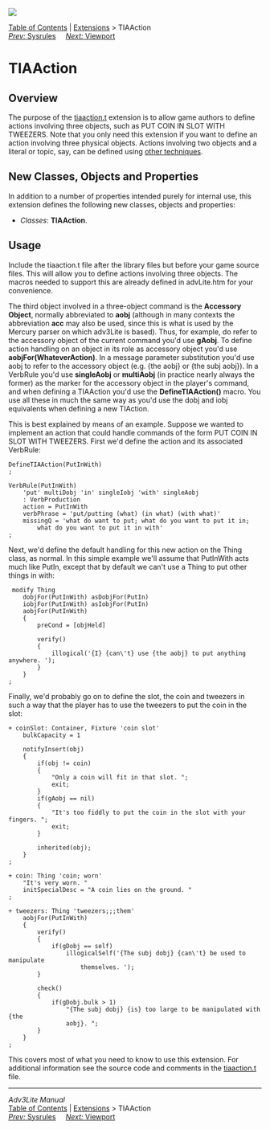 ![](../../docs/manual/topbar.jpg)

[Table of Contents](../../docs/manual/toc.htm) \|
[Extensions](../../docs/manual/extensions.htm) \> TIAAction  
[*Prev:* Sysrules](sysrules.htm)     [*Next:* Viewport](viewport.htm)
   

# TIAAction

## Overview

The purpose of the [tiaaction.t](../tiaaction.t) extension is to allow
game authors to define actions involving three objects, such as PUT COIN
IN SLOT WITH TWEEZERS. Note that you only need this extension if you
want to define an action involving three physical objects. Actions
involving two objects and a literal or topic, say, can be defined using
[other techniques](../../docs/manual/define.htm#threeobjects).

  

## New Classes, Objects and Properties

In addition to a number of properties intended purely for internal use,
this extension defines the following new classes, objects and
properties:

- *Classes*: **TIAAction**.

## Usage

Include the tiaaction.t file after the library files but before your
game source files. This will allow you to define actions involving three
objects. The macros needed to support this are already defined in
advLite.htm for your convenience.

The third object involved in a three-object command is the **Accessory
Object**, normally abbreviated to **aobj** (although in many contexts
the abbreviation **acc** may also be used, since this is what is used by
the Mercury parser on which adv3Lite is based). Thus, for example, do
refer to the accessory object of the current command you'd use
**gAobj**. To define action handling on an object in its role as
accessory object you'd use **aobjFor(WhateverAction)**. In a message
parameter substitution you'd use aobj to refer to the accessory object
(e.g. {the aobj} or {the subj aobj}). In a VerbRule you'd use
**singleAobj** or **multiAobj** (in practice nearly always the former)
as the marker for the accessory object in the player's command, and when
defining a TIAAction you'd use the **DefineTIAAction()** macro. You use
all these in much the same way as you'd use the dobj and iobj
equivalents when defining a new TIAction.

This is best explained by means of an example. Suppose we wanted to
implement an action that could handle commands of the form PUT COIN IN
SLOT WITH TWEEZERS. First we'd define the action and its associated
VerbRule:

    DefineTIAAction(PutInWith)
    ;

    VerbRule(PutInWith)
        'put' multiDobj 'in' singleIobj 'with' singleAobj
        : VerbProduction
        action = PutInWith
        verbPhrase = 'put/putting (what) (in what) (with what)'
        missingQ = 'what do want to put; what do you want to put it in;
            what do you want to put it in with'
    ;
     

Next, we'd define the default handling for this new action on the Thing
class, as normal. In this simple example we'll assume that PutInWith
acts much like PutIn, except that by default we can't use a Thing to put
other things in with:

     modify Thing
        dobjFor(PutInWith) asDobjFor(PutIn)
        iobjFor(PutInWith) asIobjFor(PutIn)
        aobjFor(PutInWith)
        {
            preCond = [objHeld]
            
            verify() 
            { 
                illogical('{I} {can\'t} use {the aobj} to put anything anywhere. ');
            }
        }
    ;
     

Finally, we'd probably go on to define the slot, the coin and tweezers
in such a way that the player has to use the tweezers to put the coin in
the slot:

     
    + coinSlot: Container, Fixture 'coin slot'
        bulkCapacity = 1
            
        notifyInsert(obj)
        {
            if(obj != coin)
            {
                "Only a coin will fit in that slot. ";
                exit;
            }
            if(gAobj == nil)
            {
                "It's too fiddly to put the coin in the slot with your fingers. ";
                exit;
            }
            
            inherited(obj);
        }
    ;

    + coin: Thing 'coin; worn'
        "It's very worn. "
        initSpecialDesc = "A coin lies on the ground. "   
    ; 
      
    + tweezers: Thing 'tweezers;;;them'
        aobjFor(PutInWith)
        {
            verify() 
            {
                if(gDobj == self)
                    illogicalSelf('{The subj dobj} {can\'t} be used to manipulate
                        themselves. ');
            }
            
            check()
            {
                if(gDobj.bulk > 1)
                    "{The subj dobj} {is} too large to be manipulated with {the
                    aobj}. ";
            }
        }
    ;  
      
     

This covers most of what you need to know to use this extension. For
additional information see the source code and comments in the
[tiaaction.t](../tiaaction.t) file.

------------------------------------------------------------------------

*Adv3Lite Manual*  
[Table of Contents](../../docs/manual/toc.htm) \|
[Extensions](../../docs/manual/extensions.htm) \> TIAAction  
[*Prev:* Sysrules](sysrules.htm)     [*Next:* Viewport](viewport.htm)
   
